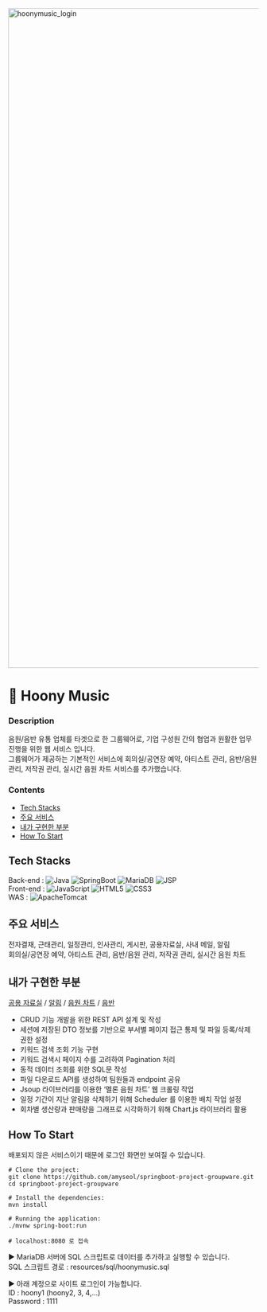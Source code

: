 
<img width="1326" alt="hoonymusic_login" src="https://github.com/amyseol/springboot-project-groupware/assets/141234899/ff754296-a002-464c-b7c9-d938be86fed1">

# 🎹 Hoony Music
### Description
음원/음반 유통 업체를 타겟으로 한 그룹웨어로, 기업 구성원 간의 협업과 원활한 업무 진행을 위한 웹 서비스 입니다. <br/>
그룹웨어가 제공하는 기본적인 서비스에 회의실/공연장 예약, 아티스트 관리, 음반/음원 관리, 저작권 관리, 실시간 음원 차트 서비스를 추가했습니다. 


### Contents
- [Tech Stacks](#tech-stacks)
- [주요 서비스](#주요-서비스)
- [내가 구현한 부분](#내가-구현한-부분)
- [How To Start](#how-to-start)

## Tech Stacks
Back-end : ![Java](https://img.shields.io/badge/java-v11-%23ED8B00?logo=openjdk&logoColor=%23ED8B00) 
![SpringBoot](https://img.shields.io/badge/SpringBoot-v2.7-%236DB33F?logo=springboot&logoColor=%236DB33F)
![MariaDB](https://img.shields.io/badge/MariaDB-v11.2-003545?logo=mariadb&logoColor=003545)
![JSP](https://img.shields.io/badge/JSP-%23323330?logo=JSP&logoColor=white) 
<br/>
Front-end : ![JavaScript](https://img.shields.io/badge/JavaScript-%23323330?logo=javascript&logoColor=%23F7DF1E)
![HTML5](https://img.shields.io/badge/HTML5-%23323330?logo=html5&logoColor=#E34F26)
![CSS3](https://img.shields.io/badge/CSS3-%23323330?logo=css3&logoColor=1572B6) 
<br/>
WAS : ![ApacheTomcat](https://img.shields.io/badge/Apache%20Tomcat-v9.0-F8DC75?logo=apachetomcat&logoColor=#F8DC75)

## 주요 서비스 
전자결재, 근태관리, 일정관리, 인사관리, 게시판, 공용자료실, 사내 메일, 알림 <br/>
회의실/공연장 예약, 아티스트 관리, 음반/음원 관리, 저작권 관리, 실시간 음원 차트

## 내가 구현한 부분
[공용 자료실](https://github.com/amyseol/springboot-project-groupware/tree/12c14a1340ac4384154c5ac454eb19f23c35ffdb/src/main/java/kr/co/gudi/archive) / [알림](https://github.com/amyseol/springboot-project-groupware/tree/12c14a1340ac4384154c5ac454eb19f23c35ffdb/src/main/java/kr/co/gudi/notification) / [음원 차트](https://github.com/amyseol/springboot-project-groupware/tree/12c14a1340ac4384154c5ac454eb19f23c35ffdb/src/main/java/kr/co/gudi/marketing) / [음반]()
- CRUD 기능 개발을 위한 REST API 설계 및 작성
- 세션에 저장된 DTO 정보를 기반으로 부서별 페이지 접근 통제 및 파일 등록/삭제 권한 설정
- 키워드 검색 조회 기능 구현
- 키워드 검색시 페이지 수를 고려하여 Pagination 처리
- 동적 데이터 조회를 위한 SQL문 작성
- 파일 다운로드 API를 생성하여 팀원들과 endpoint 공유
- Jsoup 라이브러리를 이용한 ‘멜론 음원 차트’ 웹 크롤링 작업
- 일정 기간이 지난 알림을 삭제하기 위해 Scheduler 를 이용한 배치 작업 설정
- 회차별 생산량과 판매량을 그래프로 시각화하기 위해 Chart.js 라이브러리 활용


##  How To Start
배포되지 않은 서비스이기 때문에 로그인 화면만 보여질 수 있습니다. 
```
# Clone the project:
git clone https://github.com/amyseol/springboot-project-groupware.git
cd springboot-project-groupware

# Install the dependencies:
mvn install

# Running the application:
./mvnw spring-boot:run

# localhost:8080 로 접속 
```
► MariaDB 서버에 SQL 스크립트로 데이터를 추가하고 실행할 수 있습니다. <br/>
SQL 스크립트 경로 : resources/sql/hoonymusic.sql <br/>

► 아래 계정으로 사이트 로그인이 가능합니다. <br/>
ID : hoony1 (hoony2, 3, 4,...) <br/>
Password : 1111

